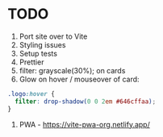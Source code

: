 # TODO

1. Port site over to Vite
1. Styling issues
1. Setup tests
1. Prettier
1. filter: grayscale(30%); on cards
1. Glow on hover / mouseover of card:
```css
.logo:hover {
  filter: drop-shadow(0 0 2em #646cffaa);
}
```
1. PWA - https://vite-pwa-org.netlify.app/